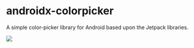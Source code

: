 # androidx-colorpicker
A simple color-picker library for Android based upon the Jetpack libraries.

[![](https://jitci.com/gh/syslogic/androidx-colorpicker/svg)](https://jitci.com/gh/syslogic/androidx-colorpicker)